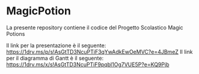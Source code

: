 # MagicPotion

La presente repository contiene il codice del Progetto Scolastico Magic Potions

Il link per la presentazione è il seguente: https://1drv.ms/p/s!AsGtTD3NcuPTiF3qYwAdkEwOeMVC?e=4JBmeZ 
Il link per il diagramma di Gantt è il seguente: https://1drv.ms/x/s!AsGtTD3NcuPTiF9pqbl1Og7VUE5P?e=KQ9Pjb
